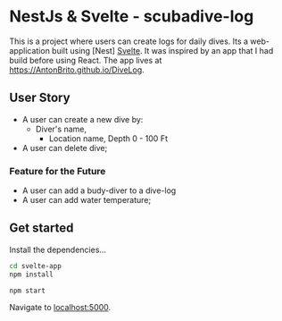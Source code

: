 # NestJs & Svelte - scubadive-log
   

          
This is a project where users can create logs for daily dives. Its a web-application built using [Nest] [Svelte](https://svelte.dev). It was inspired by an app that I had build before using React. The app lives at https://AntonBrito.github.io/DiveLog.



## User Story
 - A user can create a new dive by:
      - Diver's name, 
          - Location name, Depth 0 - 100 Ft
 - A user can delete  dive; 



### Feature for the Future
 - A user can add a budy-diver to a dive-log 
- A user can add water temperature; 



## Get started

Install the dependencies...

```bash
cd svelte-app
npm install
```


```bash
npm start
```


Navigate to [localhost:5000](http://localhost:3000).


